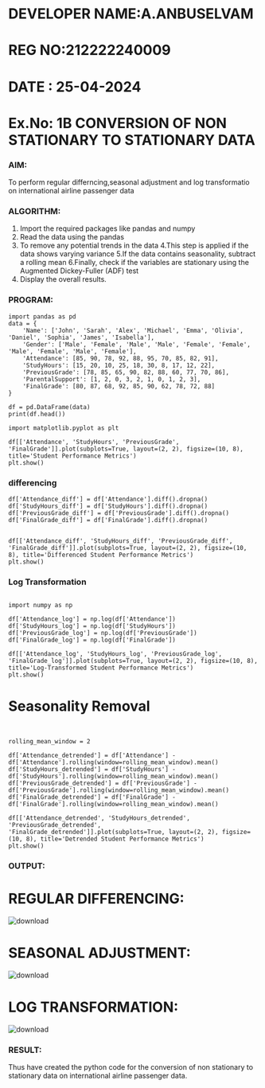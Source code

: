 # DEVELOPER NAME:A.ANBUSELVAM
# REG NO:212222240009
# DATE : 25-04-2024
# Ex.No: 1B                     CONVERSION OF NON STATIONARY TO STATIONARY DATA
 

### AIM:
To perform regular differncing,seasonal adjustment and log transformatio on international airline passenger data
### ALGORITHM:
1. Import the required packages like pandas and numpy
2. Read the data using the pandas
3. To remove any potential trends in the data
4.This step is applied if the data shows varying variance
5.If the data contains seasonality, subtract a rolling mean
6.Finally, check if the variables are stationary using the Augmented Dickey-Fuller (ADF) test
7. Display the overall results.
### PROGRAM:
```
import pandas as pd
data = {
    'Name': ['John', 'Sarah', 'Alex', 'Michael', 'Emma', 'Olivia', 'Daniel', 'Sophia', 'James', 'Isabella'],
    'Gender': ['Male', 'Female', 'Male', 'Male', 'Female', 'Female', 'Male', 'Female', 'Male', 'Female'],
    'Attendance': [85, 90, 78, 92, 88, 95, 70, 85, 82, 91],
    'StudyHours': [15, 20, 10, 25, 18, 30, 8, 17, 12, 22],
    'PreviousGrade': [78, 85, 65, 90, 82, 88, 60, 77, 70, 86],
    'ParentalSupport': [1, 2, 0, 3, 2, 1, 0, 1, 2, 3],
    'FinalGrade': [80, 87, 68, 92, 85, 90, 62, 78, 72, 88]
}

df = pd.DataFrame(data)
print(df.head())

import matplotlib.pyplot as plt

df[['Attendance', 'StudyHours', 'PreviousGrade', 'FinalGrade']].plot(subplots=True, layout=(2, 2), figsize=(10, 8), title='Student Performance Metrics')
plt.show()
```

### differencing
```
df['Attendance_diff'] = df['Attendance'].diff().dropna()
df['StudyHours_diff'] = df['StudyHours'].diff().dropna()
df['PreviousGrade_diff'] = df['PreviousGrade'].diff().dropna()
df['FinalGrade_diff'] = df['FinalGrade'].diff().dropna()


df[['Attendance_diff', 'StudyHours_diff', 'PreviousGrade_diff', 'FinalGrade_diff']].plot(subplots=True, layout=(2, 2), figsize=(10, 8), title='Differenced Student Performance Metrics')
plt.show()
```

### Log Transformation
```

import numpy as np

df['Attendance_log'] = np.log(df['Attendance'])
df['StudyHours_log'] = np.log(df['StudyHours'])
df['PreviousGrade_log'] = np.log(df['PreviousGrade'])
df['FinalGrade_log'] = np.log(df['FinalGrade'])

df[['Attendance_log', 'StudyHours_log', 'PreviousGrade_log', 'FinalGrade_log']].plot(subplots=True, layout=(2, 2), figsize=(10, 8), title='Log-Transformed Student Performance Metrics')
plt.show()
```
# Seasonality Removal
```


rolling_mean_window = 2

df['Attendance_detrended'] = df['Attendance'] - df['Attendance'].rolling(window=rolling_mean_window).mean()
df['StudyHours_detrended'] = df['StudyHours'] - df['StudyHours'].rolling(window=rolling_mean_window).mean()
df['PreviousGrade_detrended'] = df['PreviousGrade'] - df['PreviousGrade'].rolling(window=rolling_mean_window).mean()
df['FinalGrade_detrended'] = df['FinalGrade'] - df['FinalGrade'].rolling(window=rolling_mean_window).mean()

df[['Attendance_detrended', 'StudyHours_detrended', 'PreviousGrade_detrended', 'FinalGrade_detrended']].plot(subplots=True, layout=(2, 2), figsize=(10, 8), title='Detrended Student Performance Metrics')
plt.show()
````





### OUTPUT:
# REGULAR DIFFERENCING:
![download](https://github.com/user-attachments/assets/b53ace7f-0c18-4931-9373-6d799be97748)
# SEASONAL ADJUSTMENT:
![download](https://github.com/user-attachments/assets/2d3e2a61-4c78-4760-8197-bdd5caca9620)
# LOG TRANSFORMATION:
![download](https://github.com/user-attachments/assets/629dee6a-6a32-4f7d-beec-33ed0ed5e70d)


### RESULT:
Thus  have created the python code for the conversion of non stationary to stationary data on international airline passenger
data.
